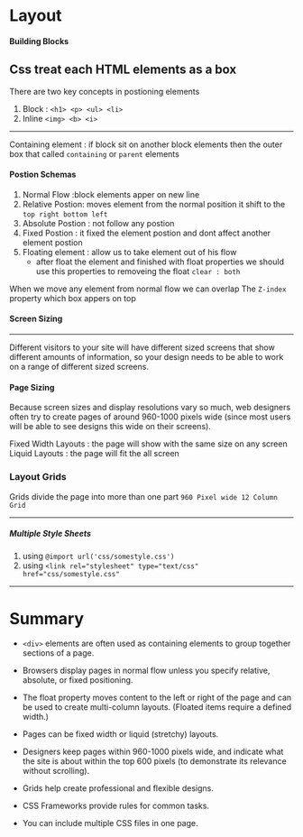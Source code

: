 # Layout

#### Building Blocks
Css treat each HTML elements as a box 
-------------------------------
There are two key concepts in postioning elements 

1. Block : `<h1> <p> <ul> <li> ` 
2. Inline  `<img> <b> <i>` 
   
--------------------------------

Containing element : if block sit on another block elements then the outer box that called `containing` or `parent` elements 

#### Postion Schemas 

1. Normal Flow :block elements apper on new line  
2. Relative Postion: moves element from the normal position it shift to the `top right bottom left`
3. Absolute Postion : not follow any postion 
4. Fixed Postion : it fixed the element postion and dont affect another element postion 
5. Floating element : allow us to take element out of his flow 
    - after float the element and finished with float properties we should use this properties to removeing the float `clear : both` 

When we move any element from normal flow we can overlap The `Z-index` property 
which box appers on top 


#### Screen Sizing 
----------------------
Different visitors to your site will have different sized screens that show
different amounts of information, so your design needs to be able to
work on a range of different sized screens.


#### Page Sizing
Because screen sizes and display resolutions vary so much, web
designers often try to create pages of around 960-1000 pixels wide
(since most users will be able to see designs this wide on their screens).

Fixed Width Layouts : the page will show with the same size on any screen 
Liquid Layouts : the page will fit the all  screen 


### Layout Grids
Grids divide the page into more than one part `960 Pixel wide 12 Column Grid`

----------------------


##### Multiple Style Sheets 
1. using `@import url('css/somestyle.css')`
2. using `<link rel="stylesheet" type="text/css" href="css/somestyle.css" `
   

--------------------------------------------

# Summary 
* `<div>` elements are often used as containing elements to group together sections of a page.
* Browsers display pages in normal flow unless you specify relative, absolute, or fixed positioning.
* The float property moves content to the left or right of the page and can be used to create multi-column layouts. (Floated items require a defined width.)
* Pages can be fixed width or liquid (stretchy) layouts.

* Designers keep pages within 960-1000 pixels wide, and indicate what the site is about within the top 600 pixels (to demonstrate its relevance without scrolling).
* Grids help create professional and flexible designs.
* CSS Frameworks provide rules for common tasks.
* You can include multiple CSS files in one page.